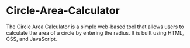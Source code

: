 # Circle-Area-Calculator
The Circle Area Calculator is a simple web-based tool that allows users to calculate the area of a circle by entering the radius. It is built using HTML, CSS, and JavaScript.
